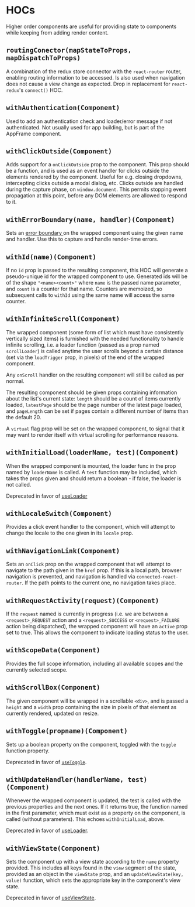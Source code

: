 # HOCs

Higher order components are useful for providing state to components while keeping from adding render content.

## `routingConector(mapStateToProps, mapDispatchToProps)`

A combination of the redux store connector with the `react-router` router, enabling routing information to be accessed. Is also used when navigation does not cause a view change as expected. Drop in replacement for `react-redux`'s `connect()` HOC.

## `withAuthentication(Component)`

Used to add an authentication check and loader/error message if not authenticated. Not usually used for app building, but is part of the AppFrame component.

## `withClickOutside(Component)`

Adds support for a `onClickOutside` prop to the component. This prop should be a function, and is used as an event handler for clicks outside the elements rendered by the component. Useful for e.g. closing dropdowns, intercepting clicks outside a modal dialog, etc. Clicks outside are handled during the capture phase, on `window.document`. This permits stopping event propagation at this point, before any DOM elements are allowed to respond to it.

## `withErrorBoundary(name, handler)(Component)`

Sets an [error boundary ](https://reactjs.org/docs/error-boundaries.html) on the wrapped component using the given name and handler. Use this to capture and handle render-time errors.

## `withId(name)(Component)`

If no `id` prop is passed to the resulting component, this HOC will generate a pseudo-unique id for the wrapped component to use. Generated ids will be of the shape `"<name><count>"` where `name` is the passed name parameter, and `count` is a counter for that name. Counters are memoized, so subsequent calls to `withId` using the same name will access the same counter.

## `withInfiniteScroll(Component)`

The wrapped component (some form of list which must have consistently vertically sized items) is furnished with the needed functionality to handle infinite scrolling, i.e. a loader function (passed as a prop named `scrollLoader`) is called anytime the user scrolls beyond a certain distance (set via the `loadTrigger` prop, in pixels) of the end of the wrapped component.

Any `onScroll` handler on the resulting component will still be called as per normal.

The resulting component should be given props containing information about the list's current state: `length` should be a count of items currently loaded, `latestPage` should be the page number of the latest page loaded, and `pageLength` can be set if pages contain a different number of items than the default 20.

A `virtual` flag prop will be set on the wrapped component, to signal that it may want to render itself with virtual scrolling for performance reasons.

## `withInitialLoad(loaderName, test)(Component)`

When the wrapped component is mounted, the loader func in the prop named by `loaderName` is called. A `test` function may be included, which takes the props given and should return a boolean - if false, the loader is not called.

Deprecated in favor of [useLoader](hooks.md#useloaderloadactions-cutoutselector)

## `withLocaleSwitch(Component)`

Provides a click event handler to the component, which will attempt to change the locale to the one given in its `locale` prop.

## `withNavigationLink(Component)`

Sets an `onClick` prop on the wrapped component that will attempt to navigate to the path given in the `href` prop. If this is a local path, browser navigation is prevented, and navigation is handled via `connected-react-router`. If the path points to the current one, no navigation takes place.

## `withRequestActivity(request)(Component)`

If the `request` named is currently in progress (i.e. we are between a `<request>_REQUEST` action and a `<request>_SUCCESS` or `<request>_FAILURE` action being dispatched), the wrapped component will have an `active` prop set to true. This allows the component to indicate loading status to the user.

## `withScopeData(Component)`

Provides the full scope information, including all available scopes and the currently selected scope.

## `withScrollBox(Component)`

The given component will be wrapped in a scrollable `<div>`, and is passed a `height` and a `width` prop containing the size in pixels of that element as currently rendered, updated on resize.

## `withToggle(propname)(Component)`

Sets up a boolean property on the component, toggled with the `toggle` function property.

Deprecated in favor of [`useToggle`](hooks.md#usetoggleinit).

## `withUpdateHandler(handlerName, test)(Component)`

Whenever the wrapped component is updated, the test is called with the previous properties and the next ones. If it returns true, the function named in the first parameter, which must exist as a property on the component, is called (without parameters). This echoes `withInitialLoad`, above.

Deprecated in favor of [useLoader](hooks.md#useloaderloadactions-cutoutselector).

## `withViewState(Component)`

Sets the component up with a view state according to the `name` property provided. This includes all keys found in the `view` segment of the state, provided as an object in the `viewState` prop, and an `updateViewState(key, value)` function, which sets the appropriate key in the component's view state.

Deprecated in favor of [useViewState](hooks.md#useviewstatename).
